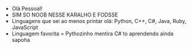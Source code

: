 - Olá Pessoal!
- SIM SO NOOB NESSE KARALHO E FODSSE
- Linguagens que sei ao menos printar olá: Python, C++, C#, Java, Ruby, JavaScript
- Linguagem favorita = Pythozinho mentira C# to aprendendo ainda sapoha

<!---
Kramatsu/Kramatsu is a ✨ special ✨ repository because its `README.md` (this file) appears on your GitHub profile.
You can click the Preview link to take a look at your changes.
--->
